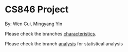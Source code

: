 # CS846 Project
By: Wen Cui, Mingyang Yin

Please check the branches [characteristics](https://github.com/b11p/fall22-cs846/tree/characteristics).

Please check the branch [analysis](https://github.com/b11p/fall22-cs846/tree/analysis) for statistical analysis
